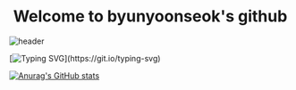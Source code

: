 <div align="center">
  <h1>Welcome to byunyoonseok's github</h1>
</div>

![header](https://capsule-render.vercel.app/api?type=rounded&color=auto&height=200&section=header&text=HELLO&fontSize=90)

[![Typing SVG](https://readme-typing-svg.demolab.com?font=Fira+Code&pause=1000&color=98F7A1&random=false&width=435&lines=This+is+best+site+for+development.)](https://git.io/typing-svg)



[![Anurag's GitHub stats](https://github-readme-stats.vercel.app/api?username=byunyoonseok)](https://github.com/anuraghazra/github-readme-stats)
